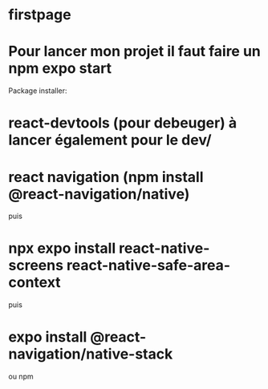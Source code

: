 # firstpage

# Pour lancer mon projet il faut faire un npm expo start

Package installer:
 # react-devtools (pour debeuger) à lancer également pour le dev/
 # react navigation (npm install @react-navigation/native)
 puis
# npx expo install react-native-screens react-native-safe-area-context
puis
 # expo install @react-navigation/native-stack
 ou npm